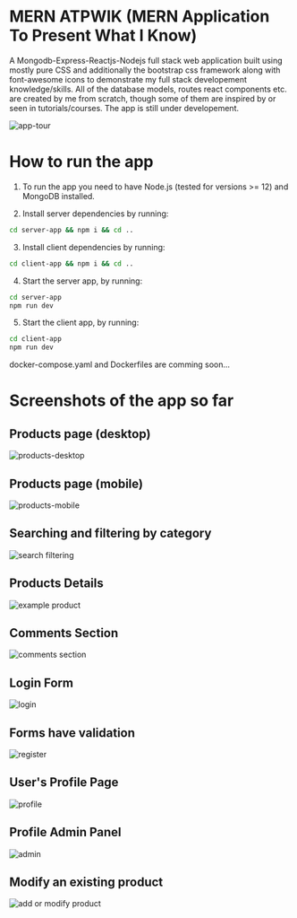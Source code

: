 # MERN ATPWIK (MERN Application To Present What I Know)

A Mongodb-Express-Reactjs-Nodejs full stack web application built using mostly pure CSS and additionally the bootstrap css framework along with font-awesome icons to demonstrate my full stack developement knowledge/skills. All of the database models, routes react components etc. are created by me from scratch, though some of them are inspired by or seen in tutorials/courses. The app is still under developement.

![app-tour](screenshots/app.gif)

# How to run the app

1. To run the app you need to have Node.js (tested for versions >= 12) and MongoDB installed.

2. Install server dependencies by running:

```bash
cd server-app && npm i && cd ..
```

3. Install client dependencies by running:

```bash
cd client-app && npm i && cd ..
```

4. Start the server app, by running:

```bash
cd server-app
npm run dev
```

5. Start the client app, by running:

```bash
cd client-app
npm run dev
```

docker-compose.yaml and Dockerfiles are comming soon...

# Screenshots of the app so far

## Products page (desktop)

![products-desktop](screenshots/products.png)

## Products page (mobile)

![products-mobile](screenshots/products-mobile.png)

## Searching and filtering by category

![search filtering](screenshots/search_filtering.png)

## Products Details

![example product](screenshots/example_product.png)

## Comments Section

![comments section](screenshots/comments_section.png)

## Login Form

![login](screenshots/login.png)

## Forms have validation

![register](screenshots/register.png)

## User's Profile Page

![profile](screenshots/profile.png)

## Profile Admin Panel

![admin](screenshots/profile-admin-panel.png)

## Modify an existing product

![add or modify product](screenshots/add_or_modify_product.png)

